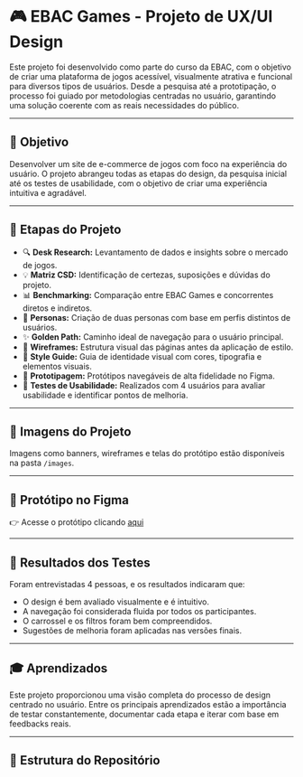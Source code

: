 # 🎮 EBAC Games - Projeto de UX/UI Design

Este projeto foi desenvolvido como parte do curso da EBAC, com o objetivo de criar uma plataforma de jogos acessível, visualmente atrativa e funcional para diversos tipos de usuários. Desde a pesquisa até a prototipação, o processo foi guiado por metodologias centradas no usuário, garantindo uma solução coerente com as reais necessidades do público.

---

## 🎯 Objetivo

Desenvolver um site de e-commerce de jogos com foco na experiência do usuário. O projeto abrangeu todas as etapas do design, da pesquisa inicial até os testes de usabilidade, com o objetivo de criar uma experiência intuitiva e agradável.

---

## 🧩 Etapas do Projeto

- 🔍 **Desk Research:** Levantamento de dados e insights sobre o mercado de jogos.
- 💡 **Matriz CSD:** Identificação de certezas, suposições e dúvidas do projeto.
- 📊 **Benchmarking:** Comparação entre EBAC Games e concorrentes diretos e indiretos.
- 👤 **Personas:** Criação de duas personas com base em perfis distintos de usuários.
- ✨ **Golden Path:** Caminho ideal de navegação para o usuário principal.
- 🧱 **Wireframes:** Estrutura visual das páginas antes da aplicação de estilo.
- 🎨 **Style Guide:** Guia de identidade visual com cores, tipografia e elementos visuais.
- 🧪 **Prototipagem:** Protótipos navegáveis de alta fidelidade no Figma.
- 🧭 **Testes de Usabilidade:** Realizados com 4 usuários para avaliar usabilidade e identificar pontos de melhoria.

---

## 📸 Imagens do Projeto

Imagens como banners, wireframes e telas do protótipo estão disponíveis na pasta `/images`.

---

## 🔗 Protótipo no Figma

👉 Acesse o protótipo clicando [aqui](https://www.figma.com/proto/vDnrIzRIxiuee5vzGwYCeN/Wireframe-EBAC-Games?node-id=31-200&t=VHfd1evRmgQcCzol-1)

---

## 🧪 Resultados dos Testes

Foram entrevistadas 4 pessoas, e os resultados indicaram que:
- O design é bem avaliado visualmente e é intuitivo.
- A navegação foi considerada fluida por todos os participantes.
- O carrossel e os filtros foram bem compreendidos.
- Sugestões de melhoria foram aplicadas nas versões finais.

---

## 🎓 Aprendizados

Este projeto proporcionou uma visão completa do processo de design centrado no usuário. Entre os principais aprendizados estão a importância de testar constantemente, documentar cada etapa e iterar com base em feedbacks reais.

---

## 📂 Estrutura do Repositório

